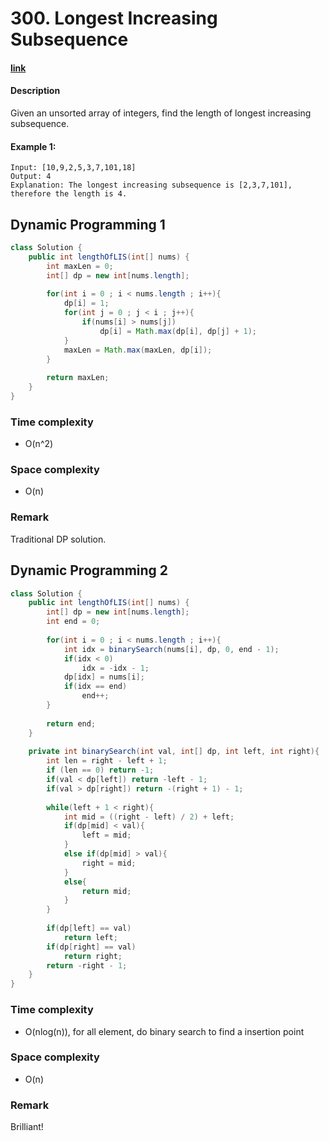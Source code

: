 # 300. Longest Increasing Subsequence

#### [link](https://leetcode.com/problems/longest-increasing-subsequence/description/) 

#### Description
Given an unsorted array of integers, find the length of longest increasing subsequence.

#### Example 1:
```
Input: [10,9,2,5,3,7,101,18]
Output: 4 
Explanation: The longest increasing subsequence is [2,3,7,101], therefore the length is 4. 
```

## Dynamic Programming 1
```java
class Solution {
    public int lengthOfLIS(int[] nums) {
        int maxLen = 0;
        int[] dp = new int[nums.length]; 
        
        for(int i = 0 ; i < nums.length ; i++){
            dp[i] = 1;
            for(int j = 0 ; j < i ; j++){
                if(nums[i] > nums[j])
                    dp[i] = Math.max(dp[i], dp[j] + 1);
            }
            maxLen = Math.max(maxLen, dp[i]);
        }
        
        return maxLen;
    } 
}
```
### Time complexity
* O(n^2)
### Space complexity
* O(n)
### Remark
Traditional DP solution.

## Dynamic Programming 2
```java
class Solution {
    public int lengthOfLIS(int[] nums) {
        int[] dp = new int[nums.length];
        int end = 0;
        
        for(int i = 0 ; i < nums.length ; i++){
            int idx = binarySearch(nums[i], dp, 0, end - 1);
            if(idx < 0)
                idx = -idx - 1;
            dp[idx] = nums[i];
            if(idx == end)
                end++;
        }
        
        return end;
    } 
    
    private int binarySearch(int val, int[] dp, int left, int right){
        int len = right - left + 1;
        if (len == 0) return -1;
        if(val < dp[left]) return -left - 1;
        if(val > dp[right]) return -(right + 1) - 1;
        
        while(left + 1 < right){
            int mid = ((right - left) / 2) + left;
            if(dp[mid] < val){
                left = mid;
            }
            else if(dp[mid] > val){
                right = mid;
            }
            else{
                return mid;
            }
        }
        
        if(dp[left] == val)
            return left;
        if(dp[right] == val)
            return right;
        return -right - 1;
    }
}
```
### Time complexity
* O(nlog(n)), for all element, do binary search to find a insertion point
### Space complexity
* O(n)
### Remark
Brilliant!
